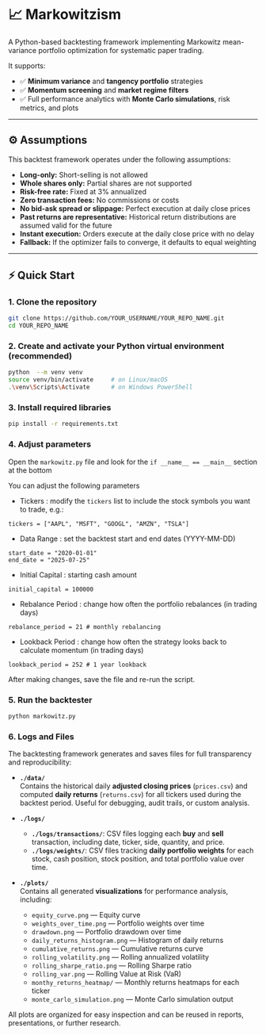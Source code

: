 # 📈 Markowitzism

A Python-based backtesting framework implementing Markowitz mean-variance portfolio optimization for systematic paper trading.

It supports:
- ✅ **Minimum variance** and **tangency portfolio** strategies  
- ✅ **Momentum screening** and **market regime filters**  
- ✅ Full performance analytics with **Monte Carlo simulations**, risk metrics, and plots

---

## ⚙️ Assumptions

This backtest framework operates under the following assumptions:
- **Long-only:** Short-selling is not allowed
- **Whole shares only:** Partial shares are not supported
- **Risk-free rate:** Fixed at 3% annualized
- **Zero transaction fees:** No commissions or costs
- **No bid-ask spread or slippage:** Perfect execution at daily close prices
- **Past returns are representative:** Historical return distributions are assumed valid for the future
- **Instant execution:** Orders execute at the daily close price with no delay
- **Fallback:** If the optimizer fails to converge, it defaults to equal weighting

---

## ⚡ Quick Start

### 1. Clone the repository

```bash
git clone https://github.com/YOUR_USERNAME/YOUR_REPO_NAME.git
cd YOUR_REPO_NAME
```

### 2. **Create and activate your Python virtual environment (recommended)**

```bash
python  --m venv venv
source venv/bin/activate     # on Linux/macOS
.\venv\Scripts\Activate      # on Windows PowerShell
```

### 3. **Install required libraries**

```bash
pip install -r requirements.txt
```

### 4. **Adjust parameters**

Open the `markowitz.py` file and look for the `if __name__ == __main__` section at the bottom

You can adjust the following parameters

- Tickers : modify the `tickers` list to include the stock symbols you want to trade, e.g.:

```
tickers = ["AAPL", "MSFT", "GOOGL", "AMZN", "TSLA"]
```

- Data Range : set the backtest start and end dates (YYYY-MM-DD)

```
start_date = "2020-01-01"
end_date = "2025-07-25"
```

- Initial Capital : starting cash amount

```
initial_capital = 100000
```

- Rebalance Period : change how often the portfolio rebalances (in trading days)

```
rebalance_period = 21 # monthly rebalancing
```

- Lookback Period : change how often the strategy looks back to calculate momentum (in trading days)

```
lookback_period = 252 # 1 year lookback
```

After making changes, save the file and re-run the script.

### 5. **Run the backtester**

```bash
python markowitz.py
```

### 6. **Logs and Files**

The backtesting framework generates and saves files for full transparency and reproducibility:

- **`./data/`**  
  Contains the historical daily **adjusted closing prices** (`prices.csv`) and computed **daily returns** (`returns.csv`) for all tickers used during the backtest period. Useful for debugging, audit trails, or custom analysis.

- **`./logs/`**  
  - **`./logs/transactions/`**: CSV files logging each **buy** and **sell** transaction, including date, ticker, side, quantity, and price.  
  - **`./logs/weights/`**: CSV files tracking **daily portfolio weights** for each stock, cash position, stock position, and total portfolio value over time.

- **`./plots/`**  
  Contains all generated **visualizations** for performance analysis, including:
  - `equity_curve.png` — Equity curve
  - `weights_over_time.png` — Portfolio weights over time
  - `drawdown.png` — Portfolio drawdown over time
  - `daily_returns_histogram.png` — Histogram of daily returns
  - `cumulative_returns.png` — Cumulative returns curve
  - `rolling_volatility.png` — Rolling annualized volatility
  - `rolling_sharpe_ratio.png` — Rolling Sharpe ratio
  - `rolling_var.png` — Rolling Value at Risk (VaR)
  - `monthy_returns_heatmap/` — Monthly returns heatmaps for each ticker
  - `monte_carlo_simulation.png` — Monte Carlo simulation output

All plots are organized for easy inspection and can be reused in reports, presentations, or further research.
